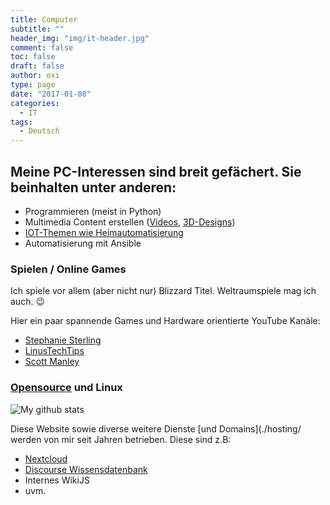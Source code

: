 ```yaml
---
title: Computer
subtitle: ""
header_img: "img/it-header.jpg"
comment: false
toc: false
draft: false
author: oxi
type: page
date: "2017-01-08"
categories:
  - IT
tags:
  - Deutsch
---
```

## Meine PC-Interessen sind breit gefächert. Sie beinhalten&nbsp;unter anderen:

* Programmieren (meist in Python)
* Multimedia Content erstellen (<a href="https://www.youtube.com/user/oxivanisher/videos" target="_blank" rel="noopener">Videos</a>, <a href="http://www.thingiverse.com/oxivanisher/designs" target="_blank" rel="noopener">3D-Designs</a>)
* [IOT-Themen wie Heimautomatisierung](./jamesii/)
* Automatisierung mit Ansible

### Spielen / Online Games

Ich spiele vor allem (aber nicht nur) Blizzard Titel. Weltraumspiele mag ich auch. 😉

Hier ein paar spannende Games und Hardware orientierte YouTube Kanäle:

* <a href="https://www.youtube.com/channel/UCWCw2Sd7RlYJ2yuNVHDWNOA" target="_blank" rel="noopener">Stephanie Sterling</a>
* <a href="https://www.youtube.com/channel/UCXuqSBlHAE6Xw-yeJA0Tunw" target="_blank" rel="noopener">LinusTechTips</a>
* <a href="https://www.youtube.com/channel/UCxzC4EngIsMrPmbm6Nxvb-A" target="_blank" rel="noopener">Scott Manley</a>

### <a href="https://github.com/oxivanisher" target="_blank" rel="noopener">Opensource</a> und Linux
![My github stats](https://github-readme-stats.vercel.app/api?username=oxivanisher&show_icons=true)

Diese Website sowie diverse weitere Dienste [und Domains](./hosting/ werden von mir seit Jahren betrieben. Diese sind z.B:

* <a href="https://cloud.oxi.ch" target="_blank" rel="noopener">Nextcloud</a>
* <a href="https://ask.oxi.ch" target="_blank" rel="noopener">Discourse Wissensdatenbank</a>
* Internes WikiJS
* uvm.
